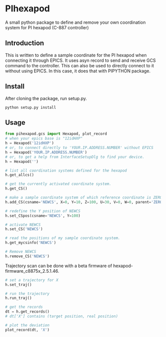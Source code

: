 # PIhexapod
A small python package to define and remove your own coordination system for PI hexapod (C-887 controller)

## Introduction
This is written to define a sample coordinate for the PI hexapod when connecting it through EPICS. It uses asyn record to send and receive GCS command to the controller. This can also be used to directly connect to it without using EPICS. In this case, it does that with PIPYTHON package.

## Install
After cloning the package, run setup.py.
```
python setup.py install
```

## Usage
```python
from pihexapod.gcs import Hexapod, plot_record
# when your epics base is "12idHXP"
h = Hexapod('12idHXP')
# or, to connect directly to 'YOUR.IP.ADDRESS.NUMBER' without EPICS
h = Hexapod('YOUR.IP.ADDRESS.NUMBER')
# or, to get a help from InterfaceSetupDlg to find your device.
h = Hexapod('')

# list all coordination systems defined for the hexapod
h.get_allcs()

# get the currently activated coordinate system.
h.get_CS()

# make a sample coordinate system of which reference coordinate is ZERO
h.add_CS(csname='NEWCS', X=0, Y=10, Z=100, U=30, V=0, W=0, parent='ZERO')

# redefine the Y position of NEWCS
h.set_CSpos(csname='NEWCS', Y=100)

# activate NEWCS
h.set_CS('NEWCS')

# read the positions of my sample coordinate system.
h.get_mycsinfo('NEWCS')

# Remove NEWCS
h.remove_CS('NEWCS')
```
Trajectory scan can be done with a beta firmware of hexapod-firmware_c8875x_2.5.1.46.

```python
# set a trajectory for X
h.set_traj()

# run the trajectory
h.run_traj()

# get the records
dt = h.get_records()
# dt['X'] contains (target position, real position)

# plot the deviation
plot_record(dt, 'X')
```